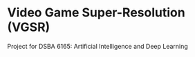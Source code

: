 # Video Game Super-Resolution (VGSR)
Project for DSBA 6165: Artificial Intelligence and Deep Learning
